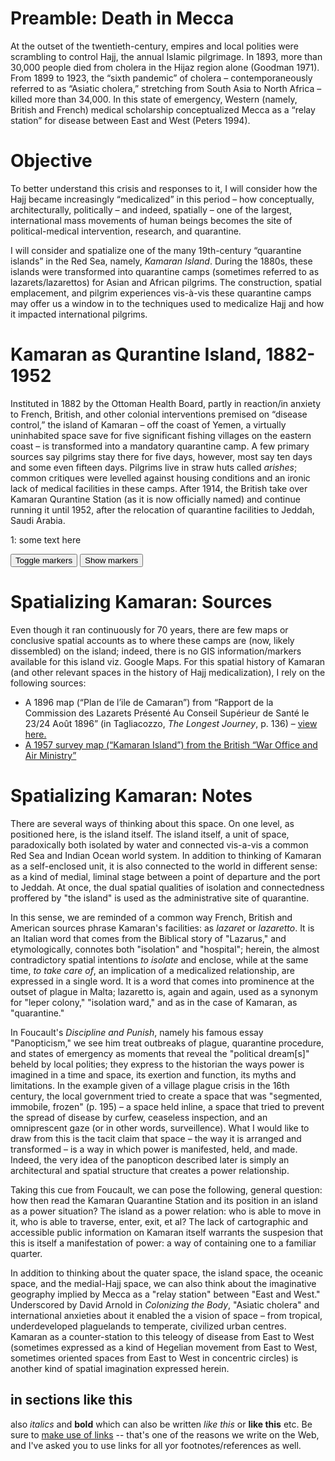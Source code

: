 
# Preamble: Death in Mecca

At the outset of the twentieth-century, empires and local polities were scrambling to control Hajj, the annual Islamic pilgrimage. In 1893, more than 30,000 people died from cholera in the Hijaz region alone (Goodman 1971). From 1899 to 1923, the “sixth pandemic” of cholera – contemporaneously referred to as “Asiatic cholera,” stretching from South Asia to North Africa – killed more than 34,000. In this state of emergency, Western (namely, British and French) medical scholarship conceptualized Mecca as a “relay station” for disease between East and West (Peters 1994).

# Objective

To better understand this crisis and responses to it, I will consider how the Hajj became increasingly “medicalized” in this period – how conceptually, architecturally, politically – and indeed, spatially – one of the largest, international mass movements of human beings becomes the site of political-medical intervention, research, and quarantine.

I will consider and spatialize one of the many 19th-century “quarantine islands” in the Red Sea, namely, *Kamaran Island*. During the 1880s, these islands were transformed into quarantine camps (sometimes referred to as lazarets/lazarettos) for Asian and African pilgrims. The construction, spatial emplacement, and pilgrim experiences vis-à-vis these quarantine camps may offer us a window in to the techniques used to medicalize Hajj and how it impacted international pilgrims.

# Kamaran as Qurantine Island, 1882-1952

Instituted in 1882 by the Ottoman Health Board, partly in reaction/in anxiety to French, British, and other colonial interventions premised on “disease control,” the island of Kamaran – off the coast of Yemen, a virtually uninhabited space save for five significant fishing villages on the eastern coast – is transformed into a mandatory quarantine camp. A few primary sources say pilgrims stay there for five days, however, most say ten days and some even fifteen days. Pilgrims live in straw huts called _arishes_; common critiques were levelled against housing conditions and an ironic lack of medical facilities in these camps. After 1914, the British take over Kamaran Qurantine Station (as it is now officially named) and continue running it until 1952, after the relocation of quarantine facilities to Jeddah, Saudi Arabia.

[1]: http://hello.com
[^1]: This is my first footnote

<a id="#one">1: </a> some text here


<div class="markers">
  <!-- these buttons hide/show all the markers  -->
  <!-- to hide/show blue or red markers instead, change my_markers below to blue_markers
       to red_markers.  If you have defined your own color (or other) arrays, use those instead -->
  <button onclick="toggleMarkers(my_markers, my_map)" class="rounded" id="hide">Toggle markers</button>
  <button onclick="showMarkers(my_markers, my_map)" id="show">Show markers</button>
</div>
  <div id="mapcontainer">
    <div id="map_canvas"></div>
  </div>
  <div id="map_legend"></div>
</div>

# Spatializing Kamaran: Sources

Even though it ran continuously for 70 years, there are few maps or conclusive spatial accounts as to where these camps are (now, likely dissembled) on the island; indeed, there is no GIS information/markers available for this island viz. Google Maps. For this spatial history of Kamaran (and other relevant spaces in the history of Hajj medicalization), I rely on the following sources:
-	A 1896 map (“Plan de l’ile de Camaran”) from “Rapport de la Commission des Lazarets Présenté Au Conseil Supérieur de Santé le 23/24 Août 1896” (in Tagliacozzo, _The Longest Journey_, p. 136) – [view here.](blob:https://imgur.com/b1c80e5c-c4a0-4564-a8da-8de40b7dff1c)
-	[A 1957 survey map (“Kamaran Island”) from the British “War Office and Air Ministry”](http://nla.gov.au/nla.obj-233246749/view)

# Spatializing Kamaran: Notes

There are several ways of thinking about this space. On one level, as positioned here, is the island itself. The island itself, a unit of space, paradoxically both isolated by water and connected vis-a-vis a common Red Sea and Indian Ocean world system. In addition to thinking of Kamaran as a self-enclosed unit, it is also connected to the world in different sense: as a kind of medial, liminal stage between a point of departure and the port to Jeddah. At once, the dual spatial qualities of isolation and connectedness proffered by "the island" is used as the administrative site of quarantine.

In this sense, we are reminded of a common way French, British and American sources phrase Kamaran's facilities: as _lazaret_ or _lazaretto_. It is an Italian word that comes from the Biblical story of "Lazarus," and etymologically, connotes both "isolation" and "hospital"; herein, the almost contradictory spatial intentions _to isolate_ and enclose, while at the same time, _to take care of_, an implication of a medicalized relationship, are expressed in a single word. It is a word that comes into prominence at the outset of plague in Malta; lazaretto is, again and again, used as a synonym for "leper colony," "isolation ward," and as in the case of Kamaran, as "quarantine."

In Foucault's _Discipline and Punish_, namely his famous essay "Panopticism," we see him treat outbreaks of plague, quarantine procedure, and states of emergency as moments that reveal the "political dream[s]" beheld by local polities; they express to the historian the ways power is imagined in a time and space, its exertion and function, its myths and limitations. In the example given of a village plague crisis in the 16th century, the local government tried to create a space that was "segmented, immobile, frozen" (p. 195) – a space held inline, a space that tried to prevent the spread of disease by curfew, ceaseless inspection, and an omniprescent gaze (or in other words, surveillence). What I would like to draw from this is the tacit claim that space – the way it is arranged and transformed – is a way in which power is manifested, held, and made. Indeed, the very idea of the panopticon described later is simply an architectural and spatial structure that creates a power relationship.

Taking this cue from Foucault, we can pose the following, general question: how then read the Kamaran Quarantine Station and its position in an island as a power situation? The island as a power relation: who is able to move in it, who is able to traverse, enter, exit, et al? The lack of cartographic and accessible public information on Kamaran itself warrants the suspesion that this is itself a manifestation of power: a way of containing one to a familiar quarter.

In addition to thinking about the quater space, the island space, the oceanic space, and the medial-Hajj space, we can also think about the imaginative geography implied by Mecca as a "relay station" between "East and West." Underscored by David Arnold in _Colonizing the Body_,  "Asiatic cholera" and  international anxieties about it enabled the a vision of space – from tropical, underdeveloped plaguelands to temperate, civilized urban centres. Kamaran as a counter-station to this teleogy of disease from East to West (sometimes expressed as a kind of Hegelian movement from East to West, sometimes oriented spaces from East to West in concentric circles) is another kind of spatial imagination expressed herein.

## in sections like this
also _italics_ and __bold__ which can also be written *like this* or **like this**
etc. Be sure to [make use of links](http://digital.hackinghistory.ca) -- that's one of the reasons we write on the Web, and I've asked you to use links for all yor footnotes/references as well.  
